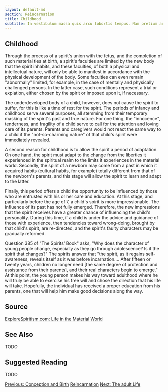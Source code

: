 ```yaml
---
layout: default-md
section: Reincarnation
title: Childhood
subtitle: In vestibulum massa quis arcu lobortis tempus. Nam pretium arcu in odio vulputate luctus.
---
```


## Childhood
Through the process of a spirit's union with the fetus, and the completion of such material ties at birth, a spirit's faculties are limited by the new body that the spirit inhabits, and these faculties, of both a physical and intellectual nature, will only be able to manifest in accordance with the physical development of the body.  Some faculties can even remain "abnormally" limited, for example, in the case of mentally and physically challenged persons.  In the latter case, such conditions represent a trial or expiation, either chosen by the spirit or imposed upon it, if necessary. 

The underdeveloped body of a child, however, does not cause the spirit to suffer, for this is like a time of rest for the spirit.  The periods of infancy and childhood serve several purposes, all stemming from their temporary masking of the spirit's past and true nature.  For one thing, the "innocence", tenderness, and fragility of a child serve to call for the attention and loving care of its parents.  Parents and caregivers would not react the same way to a child if the "not-so-charming nature" of that child's spirit were immediately revealed.
	     	

A second reason for childhood is to allow the spirit a period of adaptation. On one hand, the spirit must adapt to the change from the liberties it experienced in the spiritual realm to the limits it experiences in the material world.  Secondly, the spirit of a newborn may come from a past in which it acquired habits (cultural habits, for example) totally different from that of the newborn's parents, and this stage will allow the spirit to learn and adapt to the latter.

Finally, this period offers a child the opportunity to be influenced by those who are entrusted with his or her care and education.  At this stage, and particularly before the age of 7,  a child's spirit is more impressionable.  The influence of its past has not fully emerged.  Therefore, the new impressions that the spirit receives have a greater chance of influencing the child's personality.  During this time, if a child is under the advice and guidance of those with experience, then tendencies toward wrong-doing, brought by that child's spirit, are re-directed, and the spirit's faulty characters may be gradually reformed. 

Question 385 of "The Spirits' Book" asks, "Why does the character of young people change, especially as they go through adolescence? Is it the spirit that changes?"  The spirits answer that "the spirit, as it regains self-awareness, reveals itself as it was before incarnation.... After fifteen or twenty years, children no longer need [the same degree of protection and assistance from their parents], and their real characters begin to emerge."  At this point, the young person makes his way toward adulthood where he will truly be able to exercise his free will and chose the direction that his life will take.  Hopefully, the individual has received a proper education from his parents, one that will help him make good decisions along the way.
 

## Source
[ExploreSpiritism.com: Life in the Material World](http://file://www.explorespiritism.com/Philosophy_Reincarnation_Evolution_Material%20Life_Intro.htm)


## See Also
TODO


## Suggested Reading
TODO



<a href="conception" class="button">Previous: Conception and Birth</a>
<a href="./" class="button special">Reincarnation</a>
<a href="adult-life" class="button">Next: The adult Life</a>
